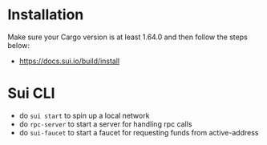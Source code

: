# Installation
Make sure your Cargo version is at least 1.64.0 and then follow the steps below:
- https://docs.sui.io/build/install


# Sui CLI
- do `sui start` to spin up a local network
- do `rpc-server` to start a server for handling rpc calls
- do `sui-faucet` to start a faucet for requesting funds from active-address
